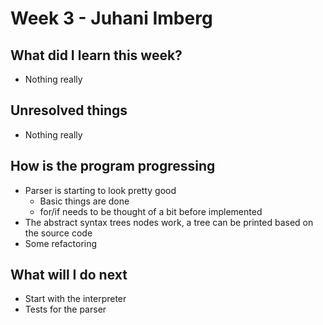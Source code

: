 Week 3 - Juhani Imberg
======================

What did I learn this week?
---------------------------

* Nothing really

Unresolved things
-----------------

* Nothing really

How is the program progressing
------------------------------

* Parser is starting to look pretty good
  * Basic things are done
  * for/if needs to be thought of a bit before implemented
* The abstract syntax trees nodes work, a tree can be printed based on the source code
* Some refactoring

What will I do next
-------------------

* Start with the interpreter
* Tests for the parser
